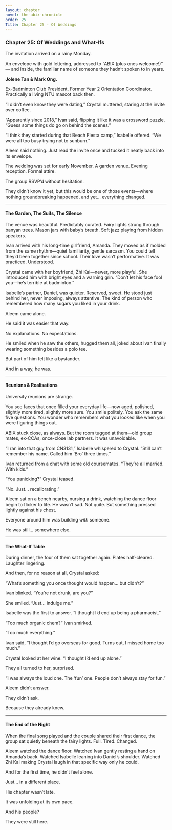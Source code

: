 ```yaml
---
layout: chapter
novel: the-abix-chronicle
order: 25
Title: Chapter 25 - Of Weddings
---
```


### **Chapter 25: Of Weddings and What-Ifs**

The invitation arrived on a rainy Monday.

An envelope with gold lettering, addressed to “ABIX (plus ones welcome!)” — and inside, the familiar name of someone they hadn’t spoken to in years.

**Jolene Tan & Mark Ong.**

Ex-Badminton Club President. Former Year 2 Orientation Coordinator. Practically a living NTU mascot back then.

“I didn’t even know they were dating,” Crystal muttered, staring at the invite over coffee.

“Apparently since 2018,” Ivan said, flipping it like it was a crossword puzzle. “Guess some things do go on behind the scenes.”

“I think they started during that Beach Fiesta camp,” Isabelle offered. “We were all too busy trying not to sunburn.”

Aleem said nothing. Just read the invite once and tucked it neatly back into its envelope.

The wedding was set for early November. A garden venue. Evening reception. Formal attire.

The group RSVP’d without hesitation.

They didn’t know it yet, but this would be one of those events—where nothing groundbreaking happened, and yet... everything changed.

---

#### **The Garden, The Suits, The Silence**

The venue was beautiful. Predictably curated. Fairy lights strung through banyan trees. Mason jars with baby’s breath. Soft jazz playing from hidden speakers.

Ivan arrived with his long-time girlfriend, Amanda. They moved as if molded from the same rhythm—quiet familiarity, gentle sarcasm. You could tell they’d been together since school. Their love wasn’t performative. It was practiced. Understood.

Crystal came with her boyfriend, Zhi Kai—newer, more playful. She introduced him with bright eyes and a warning grin. “Don’t let his face fool you—he’s terrible at badminton.”

Isabelle’s partner, Daniel, was quieter. Reserved, sweet. He stood just behind her, never imposing, always attentive. The kind of person who remembered how many sugars you liked in your drink.

Aleem came alone.

He said it was easier that way.

No explanations. No expectations.

He smiled when he saw the others, hugged them all, joked about Ivan finally wearing something besides a polo tee.

But part of him felt like a bystander.

And in a way, he was.

---

#### **Reunions & Realisations**

University reunions are strange.

You see faces that once filled your everyday life—now aged, polished, slightly more tired, slightly more sure. You smile politely. You ask the same five questions. You wonder who remembers what you looked like when you were figuring things out.

ABIX stuck close, as always. But the room tugged at them—old group mates, ex-CCAs, once-close lab partners. It was unavoidable.

“I ran into that guy from CN3131,” Isabelle whispered to Crystal. “Still can’t remember his name. Called him ‘Bro’ three times.”

Ivan returned from a chat with some old coursemates. “They’re all married. With kids.”

“You panicking?” Crystal teased.

“No. Just... recalibrating.”

Aleem sat on a bench nearby, nursing a drink, watching the dance floor begin to flicker to life. He wasn’t sad. Not quite. But something pressed lightly against his chest.

Everyone around him was building *with* someone.

He was still... somewhere else.

---

#### **The What-If Table**

During dinner, the four of them sat together again. Plates half-cleared. Laughter lingering.

And then, for no reason at all, Crystal asked:

“What’s something you once thought would happen... but didn’t?”

Ivan blinked. “You’re not drunk, are you?”

She smiled. “Just... indulge me.”

Isabelle was the first to answer. “I thought I’d end up being a pharmacist.”

“Too much organic chem?” Ivan smirked.

“Too much everything.”

Ivan said, “I thought I’d go overseas for good. Turns out, I missed home too much.”

Crystal looked at her wine. “I thought I’d end up alone.”

They all turned to her, surprised.

“I was always the loud one. The ‘fun’ one. People don’t always stay for fun.”

Aleem didn’t answer.

They didn’t ask.

Because they already knew.

---

#### **The End of the Night**

When the final song played and the couple shared their first dance, the group sat quietly beneath the fairy lights. Full. Tired. Changed.

Aleem watched the dance floor. Watched Ivan gently resting a hand on Amanda’s back. Watched Isabelle leaning into Daniel’s shoulder. Watched Zhi Kai making Crystal laugh in that specific way only he could.

And for the first time, he didn’t feel alone.

Just... in a different place.

His chapter wasn’t late.

It was unfolding at its own pace.

And his people?

They were still here.